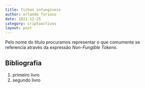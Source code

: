 ```yaml
---
title: fichas infungíveis
author: orlando furioso
date: 2021-12-25
category: criptoactivos
layout: post
---
```


Pelo nome do título procuramos representar o que comumente se referencia através da expressão *Non-Fungible Tokens*.























Bibliografia
-------------

1. primeiro livro
2. segundo livro
